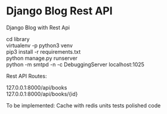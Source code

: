 # Django Blog Rest API
 Django Blog with Rest Api

cd library<br>
virtualenv -p python3 venv<br>
pip3 install -r requirements.txt<br>
python manage.py runserver<br>
python -m smtpd -n -c DebuggingServer localhost:1025<br>

Rest API Routes:

127.0.0.1:8000/api/books<br>
127.0.0.1:8000/api/books/{id}<br>

To be implemented:
Cache with redis
units tests
polished code
